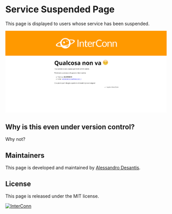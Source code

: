 # Service Suspended Page

This page is displayed to users whose service has been suspended.

![Screenshot](https://github.com/interconn-isp/suspended-page/blob/master/img/screenshot.png)

## Why is this even under version control?

Why not?

## Maintainers

This page is developed and maintained by [Alessandro Desantis](https://github.com/alessandro1997).

## License

This page is released under the MIT license.

[![InterConn](http://www.gravatar.com/avatar/b3f5893b97323096977545477e0066c5.jpg?s=100)](http://www.interconn.it)
